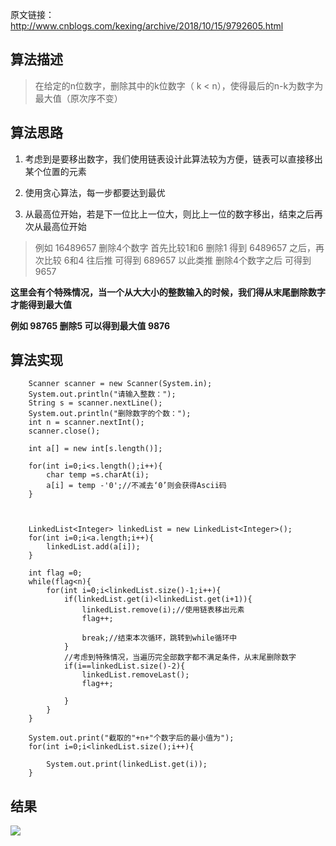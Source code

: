 原文链接：http://www.cnblogs.com/kexing/archive/2018/10/15/9792605.html
## 算法描述
> 在给定的n位数字，删除其中的k位数字（ k < n），使得最后的n-k为数字为最大值（原次序不变）

## 算法思路

1. 考虑到是要移出数字，我们使用链表设计此算法较为方便，链表可以直接移出某个位置的元素

2. 使用贪心算法，每一步都要达到最优

3. 从最高位开始，若是下一位比上一位大，则比上一位的数字移出，结束之后再次从最高位开始

> 例如 16489657 删除4个数字
> 首先比较1和6 删除1 得到 6489657
> 之后，再次比较 6和4 往后推 可得到 689657
> 以此类推 删除4个数字之后 可得到 9657
	
**这里会有个特殊情况，当一个从大大小的整数输入的时候，我们得从末尾删除数字才能得到最大值**

**例如 98765 删除5 可以得到最大值 9876**
## 算法实现

		Scanner scanner = new Scanner(System.in);
		System.out.println("请输入整数：");
		String s = scanner.nextLine();
		System.out.println("删除数字的个数：");
		int n = scanner.nextInt();
		scanner.close();
		
		int a[] = new int[s.length()];
		
		for(int i=0;i<s.length();i++){
			char temp =s.charAt(i);
			a[i] = temp -'0';//不减去‘0’则会获得Ascii码	
		}
		
	
		
		LinkedList<Integer> linkedList = new LinkedList<Integer>();
		for(int i=0;i<a.length;i++){
			linkedList.add(a[i]);
		}
		
		int flag =0;
		while(flag<n){
			for(int i=0;i<linkedList.size()-1;i++){
				if(linkedList.get(i)<linkedList.get(i+1)){
					linkedList.remove(i);//使用链表移出元素
					flag++;
					
					break;//结束本次循环，跳转到while循环中
				}
				//考虑到特殊情况，当遍历完全部数字都不满足条件，从末尾删除数字
				if(i==linkedList.size()-2){
					linkedList.removeLast();
					flag++;
				
				}
			}
		}
		
		System.out.print("截取的"+n+"个数字后的最小值为");
		for(int i=0;i<linkedList.size();i++){
			
			System.out.print(linkedList.get(i));
		}
		
		
	


## 结果
![](https://img2018.cnblogs.com/blog/1210268/201810/1210268-20181015181034541-791442156.png)
